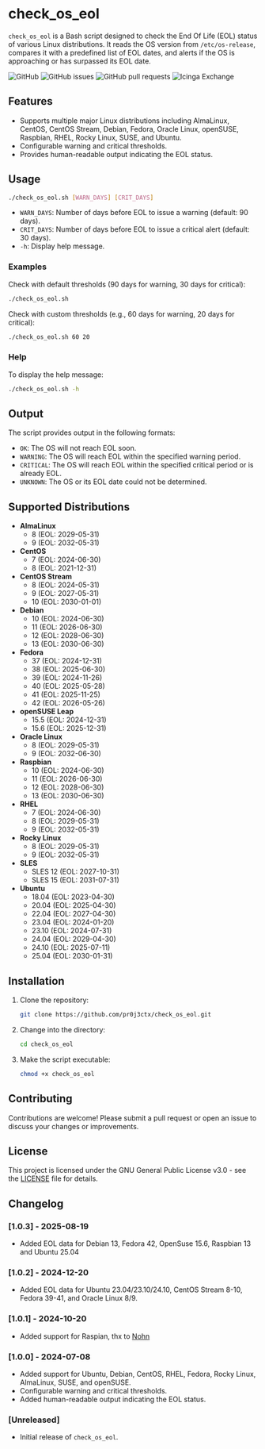 # check_os_eol

`check_os_eol` is a Bash script designed to check the End Of Life (EOL) status of various Linux distributions. It reads the OS version from `/etc/os-release`, compares it with a predefined list of EOL dates, and alerts if the OS is approaching or has surpassed its EOL date.

![GitHub](https://img.shields.io/badge/license-GPLv3-blue.svg)
![GitHub issues](https://img.shields.io/github/issues/pr0j3ctx/check_os_eol)
![GitHub pull requests](https://img.shields.io/github/issues-pr/pr0j3ctx/check_os_eol)
![Icinga Exchange](https://img.shields.io/badge/Icinga-Exchange-blue.svg)

## Features

- Supports multiple major Linux distributions including AlmaLinux, CentOS, CentOS Stream, Debian, Fedora, Oracle Linux, openSUSE, Raspbian, RHEL, Rocky Linux, SUSE, and Ubuntu.
- Configurable warning and critical thresholds.
- Provides human-readable output indicating the EOL status.

## Usage

```bash
./check_os_eol.sh [WARN_DAYS] [CRIT_DAYS]
```

- `WARN_DAYS`: Number of days before EOL to issue a warning (default: 90 days).
- `CRIT_DAYS`: Number of days before EOL to issue a critical alert (default: 30 days).
- `-h`: Display help message.

### Examples

Check with default thresholds (90 days for warning, 30 days for critical):

```bash
./check_os_eol.sh
```

Check with custom thresholds (e.g., 60 days for warning, 20 days for critical):

```bash
./check_os_eol.sh 60 20
```

### Help

To display the help message:

```bash
./check_os_eol.sh -h
```

## Output

The script provides output in the following formats:

- `OK`: The OS will not reach EOL soon.
- `WARNING`: The OS will reach EOL within the specified warning period.
- `CRITICAL`: The OS will reach EOL within the specified critical period or is already EOL.
- `UNKNOWN`: The OS or its EOL date could not be determined.

## Supported Distributions

- **AlmaLinux**
  - 8 (EOL: 2029-05-31)
  - 9 (EOL: 2032-05-31)
- **CentOS**
  - 7 (EOL: 2024-06-30)
  - 8 (EOL: 2021-12-31)
- **CentOS Stream**
  - 8 (EOL: 2024-05-31)
  - 9 (EOL: 2027-05-31)
  - 10 (EOL: 2030-01-01)
- **Debian**
  - 10 (EOL: 2024-06-30)
  - 11 (EOL: 2026-06-30)
  - 12 (EOL: 2028-06-30)
  - 13 (EOL: 2030-06-30)
- **Fedora**
  - 37 (EOL: 2024-12-31)
  - 38 (EOL: 2025-06-30)
  - 39 (EOL: 2024-11-26)
  - 40 (EOL: 2025-05-28)
  - 41 (EOL: 2025-11-25)
  - 42 (EOL: 2026-05-26)
- **openSUSE Leap**
  - 15.5 (EOL: 2024-12-31)
  - 15.6 (EOL: 2025-12-31)
- **Oracle Linux**
  - 8 (EOL: 2029-05-31)
  - 9 (EOL: 2032-06-30)
- **Raspbian**
  - 10 (EOL: 2024-06-30)
  - 11 (EOL: 2026-06-30)
  - 12 (EOL: 2028-06-30)
  - 13 (EOL: 2030-06-30)
- **RHEL**
  - 7 (EOL: 2024-06-30)
  - 8 (EOL: 2029-05-31)
  - 9 (EOL: 2032-05-31)
- **Rocky Linux**
  - 8 (EOL: 2029-05-31)
  - 9 (EOL: 2032-05-31)
- **SLES**
  - SLES 12 (EOL: 2027-10-31)
  - SLES 15 (EOL: 2031-07-31)
- **Ubuntu**
  - 18.04 (EOL: 2023-04-30)
  - 20.04 (EOL: 2025-04-30)
  - 22.04 (EOL: 2027-04-30)
  - 23.04 (EOL: 2024-01-20)
  - 23.10 (EOL: 2024-07-31)
  - 24.04 (EOL: 2029-04-30)
  - 24.10 (EOL: 2025-07-11)
  - 25.04 (EOL: 2030-01-31)

## Installation

1. Clone the repository:
    ```bash
    git clone https://github.com/pr0j3ctx/check_os_eol.git
    ```
2. Change into the directory:
    ```bash
    cd check_os_eol
    ```
3. Make the script executable:
    ```bash
    chmod +x check_os_eol
    ```

## Contributing

Contributions are welcome! Please submit a pull request or open an issue to discuss your changes or improvements.

## License

This project is licensed under the GNU General Public License v3.0 - see the [LICENSE](LICENSE) file for details.

## Changelog
### [1.0.3] - 2025-08-19
- Added EOL data for Debian 13, Fedora 42, OpenSuse 15.6, Raspbian 13 and Ubuntu 25.04
### [1.0.2] - 2024-12-20
- Added EOL data for Ubuntu 23.04/23.10/24.10, CentOS Stream 8-10, Fedora 39-41, and Oracle Linux 8/9.
### [1.0.1] - 2024-10-20
- Added support for Raspian, thx to [Nohn](https://github.com/nohn)
### [1.0.0] - 2024-07-08
- Added support for Ubuntu, Debian, CentOS, RHEL, Fedora, Rocky Linux, AlmaLinux, SUSE, and openSUSE.
- Configurable warning and critical thresholds.
- Added human-readable output indicating the EOL status.

### [Unreleased]
- Initial release of `check_os_eol`.
```

